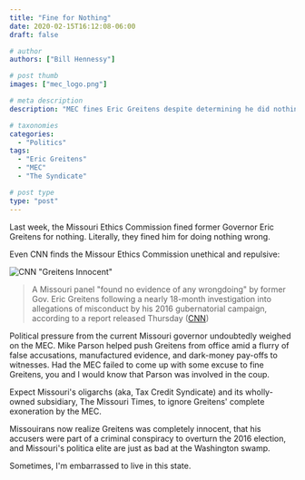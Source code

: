 ```yaml
---
title: "Fine for Nothing"
date: 2020-02-15T16:12:08-06:00
draft: false

# author
authors: ["Bill Hennessy"]

# post thumb
images: ["mec_logo.png"]

# meta description
description: "MEC fines Eric Greitens despite determining he did nothing wrong."

# taxonomies
categories: 
  - "Politics"
tags:
  - "Eric Greitens"
  - "MEC"
  - "The Syndicate"

# post type
type: "post"
---
```


Last week, the Missouri Ethics Commission fined former Governor Eric Greitens for nothing. Literally, they fined him for doing nothing wrong. 

Even CNN finds the Missour Ethics Commission unethical and repulsive:

![CNN "Greitens Innocent"](/images/cnn_greitens_mec.png)

> A Missouri panel "found no evidence of any wrongdoing" by former Gov. Eric Greitens following a nearly 18-month investigation into allegations of misconduct by his 2016 gubernatorial campaign, according to a report released Thursday ([CNN](https://www.cnn.com/2020/02/13/politics/eric-greitens-no-wrongdoing-investigation-missouri/index.html))

Political pressure from the current Missouri governor undoubtedly weighed on the MEC. Mike Parson helped push Greitens from office amid a flurry of false accusations, manufactured evidence, and dark-money pay-offs to witnesses. Had the MEC failed to come up with some excuse to fine Greitens, you and I would know that Parson was involved in the coup. 

Expect Missouri's oligarchs (aka, Tax Credit Syndicate) and its wholly-owned subsidiary, The Missouri Times, to ignore Greitens' complete exoneration by the MEC. 

Missouirans now realize Greitens was completely innocent, that his accusers were part of a criminal conspiracy to overturn the 2016 election, and Missouri's politica elite are just as bad at the Washington swamp. 

Sometimes, I'm embarrassed to live in this state. 